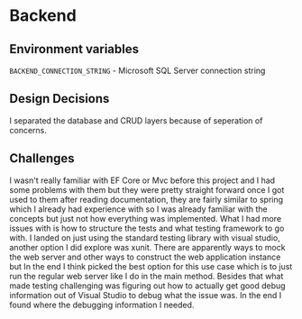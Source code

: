 # Backend

## Environment variables

`BACKEND_CONNECTION_STRING` - Microsoft SQL Server connection string

## Design Decisions

I separated the database and CRUD layers because of seperation of concerns.

## Challenges

I wasn't really familiar with EF Core or Mvc before this project and I had some problems with
them but they were pretty straight forward once I got used to them after reading documentation, they are fairly similar to spring which I already had experience with so I was already familiar with the concepts but just not how everything was implemented. What I had more issues with is how to structure
the tests and what testing framework to go with. I landed on just using the standard testing library with visual studio, another option I did explore was xunit. There are apparently ways to mock the web server and other ways to construct the web application instance but In the end I think picked the best option for this use case which is to just run the regular web server like I do in the main method. Besides that what made testing challenging was figuring out how to actually get good debug information out of Visual Studio to debug what the issue was. In the end I found where the debugging information I needed.